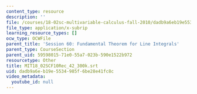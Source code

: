 ```yaml
---
content_type: resource
description: ''
file: /courses/18-02sc-multivariable-calculus-fall-2010/dadb9a6eb19e5534985f6be28e41fc8c_MIT18_02SCF10Rec_42_300k.vtt
file_type: application/x-subrip
learning_resource_types: []
ocw_type: OCWFile
parent_title: 'Session 60: Fundamental Theorem for Line Integrals'
parent_type: CourseSection
parent_uid: 59598015-71e0-55a7-023b-590e1522b972
resourcetype: Other
title: MIT18_02SCF10Rec_42_300k.srt
uid: dadb9a6e-b19e-5534-985f-6be28e41fc8c
video_metadata:
  youtube_id: null
---
```

